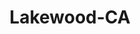 ---
title: Lakewood-CA
slug: lakewood-ca
f_state:
- cms/state/california.md
f_locations:
- cms/payday-loan/area-check-cashing-center-4783.md
- cms/payday-loan/check-into-cash-11548.md
- cms/payday-loan/check-into-cash-of-california-13249.md
- cms/payday-loan/clarity-enterprises-inc.-15060.md
- cms/payday-loan/community-check-cashing-15228.md
- cms/payday-loan/e-z-cash-16243.md
- cms/payday-loan/e-z-cash-advance-16371.md
- cms/payday-loan/e-z-services-16427.md
- cms/payday-loan/ez-check-advance-17290.md
- cms/payday-loan/l-a-cash-advance-20178.md
- cms/payday-loan/more-th-an-cash-inc-22038.md
updated-on: '2024-05-30T13:41:28.615Z'
created-on: '2024-05-30T13:41:28.615Z'
published-on: '2024-05-30T13:54:32.469Z'
f_city: Lakewood
layout: '[city].html'
tags: city
---
